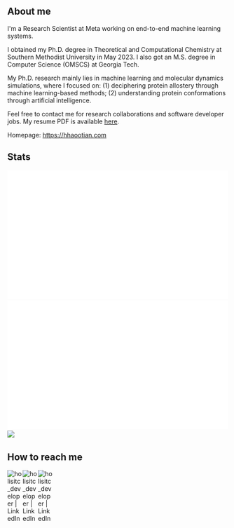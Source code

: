 
## About me

I'm a Research Scientist at Meta working on end-to-end machine learning systems.

I obtained my Ph.D. degree in Theoretical and Computational Chemistry at Southern Methodist University in May 2023. I also got an M.S. degree in Computer Science (OMSCS) at Georgia Tech.

My Ph.D. research mainly lies in machine learning and molecular dynamics simulations, where I focused on: (1) deciphering protein allostery through machine learning-based methods; (2) understanding protein conformations through artificial intelligence.

Feel free to contact me for research collaborations and software developer jobs. My resume PDF is available [here](https://hhaootian.github.io/files/resume.pdf).

Homepage: https://hhaootian.com

## Stats
![](https://github.com/hhaootian/github-stats/blob/main/overview.svg)
![](https://github.com/hhaootian/github-stats/blob/main/languages.svg)
![](https://github-profile-trophy.vercel.app/?username=htian97&theme=gruvbox&row=1&column=7&no-frame=true&no-bg=true)

## How to reach me

[<img align="left" alt="holisitc_developer | LinkedIn" width="35px" src="https://cdn.jsdelivr.net/npm/simple-icons@3.13.0/icons/linkedin.svg" />][linkedin]
[<img align="left" alt="holisitc_developer | LinkedIn" width="35px" src="https://cdn.jsdelivr.net/npm/simple-icons@3.13.0/icons/twitter.svg" />][twitter]
[<img align="left" alt="holisitc_developer | LinkedIn" width="35px" src="https://cdn.jsdelivr.net/npm/simple-icons@3.13.0/icons/googlescholar.svg" />][googlescholar]

[linkedin]: https://www.linkedin.com/in/hhaootian/
[twitter]: https://twitter.com/hhaootian
[googlescholar]: https://scholar.google.com/citations?user=X7ZR8J0AAAAJ
